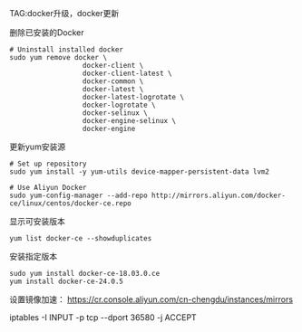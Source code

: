 TAG:docker升级，docker更新

删除已安装的Docker
```
# Uninstall installed docker
sudo yum remove docker \
                  docker-client \
                  docker-client-latest \
                  docker-common \
                  docker-latest \
                  docker-latest-logrotate \
                  docker-logrotate \
                  docker-selinux \
                  docker-engine-selinux \
                  docker-engine
```
更新yum安装源
```
# Set up repository
sudo yum install -y yum-utils device-mapper-persistent-data lvm2

# Use Aliyun Docker
sudo yum-config-manager --add-repo http://mirrors.aliyun.com/docker-ce/linux/centos/docker-ce.repo
```
显示可安装版本
```
yum list docker-ce --showduplicates
```
安装指定版本
```
sudo yum install docker-ce-18.03.0.ce
yum install docker-ce-24.0.5
```
设置镜像加速：
https://cr.console.aliyun.com/cn-chengdu/instances/mirrors

iptables -I INPUT -p tcp --dport 36580 -j ACCEPT
